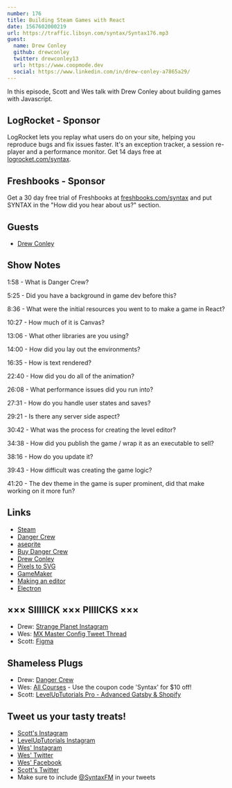 ```yaml
---
number: 176
title: Building Steam Games with React
date: 1567602000219
url: https://traffic.libsyn.com/syntax/Syntax176.mp3
guest:
  name: Drew Conley
  github: drewconley
  twitter: drewconley13
  url: https://www.coopmode.dev
  social: https://www.linkedin.com/in/drew-conley-a7865a29/
---
```


In this episode, Scott and Wes talk with Drew Conley about building games with Javascript. 

## LogRocket - Sponsor
LogRocket lets you replay what users do on your site, helping you reproduce bugs and fix issues faster. It's an exception tracker, a session re-player and a performance monitor. Get 14 days free at [logrocket.com/syntax](https://logrocket.com/syntax).

## Freshbooks - Sponsor
Get a 30 day free trial of Freshbooks at [freshbooks.com/syntax](https://freshbooks.com/syntax) and put SYNTAX in the "How did you hear about us?" section.

## Guests

* [Drew Conley](https://twitter.com/drewconley13)

## Show Notes

1:58 - What is Danger Crew?

5:25 - Did you have a background in game dev before this?

8:36 - What were the initial resources you went to to make a game in React?

10:27 - How much of it is Canvas?

13:06 - What other libraries are you using?

14:00 - How did you lay out the environments?

16:35 - How is text rendered?

22:40 - How did you do all of the animation?

26:08 - What performance issues did you run into?

27:31 - How do you handle user states and saves?

29:21 - Is there any server side aspect?

30:42 - What was the process for creating the level editor? 

34:38 - How did you publish the game / wrap it as an executable to sell?

38:16 - How do you update it?

39:43 - How difficult was creating the game logic?

41:20 - The dev theme in the game is super prominent, did that make working on it more fun?

## Links
* [Steam](https://store.steampowered.com/)
* [Danger Crew](https://thedangercrew.com/)
* [aseprite](https://www.aseprite.org/)
* [Buy Danger Crew](https://store.steampowered.com/app/1064690/Danger_Crew/)
* [Drew Conley](https://drewconley.org)
* [Pixels to SVG](https://s.codepen.io/shshaw/debug/XbxvNj)
* [GameMaker](https://www.yoyogames.com/gamemaker)
* [Making an editor](https://drewconley.org/2019-08-25-dangercrew-editors/)
* [Electron](https://electronjs.org/)

## ××× SIIIIICK ××× PIIIICKS ×××
* Drew: [Strange Planet Instagram](https://www.instagram.com/nathanwpylestrangeplanet/)
* Wes: [MX Master Config Tweet Thread](https://twitter.com/wesbos/status/1166350577519009793)
* Scott: [Figma](https://www.figma.com/)

## Shameless Plugs
* Drew: [Danger Crew](https://thedangercrew.com/)
* Wes: [All Courses](https://wesbos.com/courses/) - Use the coupon code 'Syntax' for $10 off!
* Scott: [LevelUpTutorials Pro - Advanced Gatsby & Shopify](https://www.leveluptutorials.com/pro)

## Tweet us your tasty treats!
* [Scott's Instagram](https://www.instagram.com/stolinski/)
* [LevelUpTutorials Instagram](https://www.instagram.com/LevelUpTutorials/)
* [Wes' Instagram](https://www.instagram.com/wesbos/)
* [Wes' Twitter](https://twitter.com/wesbos)
* [Wes' Facebook](https://www.facebook.com/wesbos.developer)
* [Scott's Twitter](https://twitter.com/stolinski)
* Make sure to include [@SyntaxFM](https://twitter.com/SyntaxFM) in your tweets